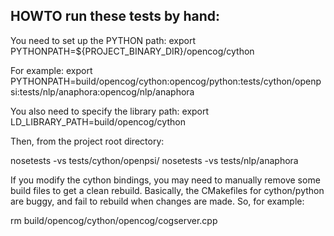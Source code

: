 
HOWTO run these tests by hand:
------------------------------

You need to set up the PYTHON path:
export PYTHONPATH=${PROJECT_BINARY_DIR}/opencog/cython

For example:
export
PYTHONPATH=build/opencog/cython:opencog/python:tests/cython/openpsi:tests/nlp/anaphora:opencog/nlp/anaphora

You also need to specify the library path:
export LD_LIBRARY_PATH=build/opencog/cython

Then, from the project root directory:

nosetests -vs tests/cython/openpsi/
nosetests -vs tests/nlp/anaphora

If you modify the cython bindings, you may need to manually remove
some build files to get a clean rebuild.  Basically, the CMakefiles
for cython/python are buggy, and fail to rebuild when changes are made.
So, for example:

rm build/opencog/cython/opencog/cogserver.cpp

